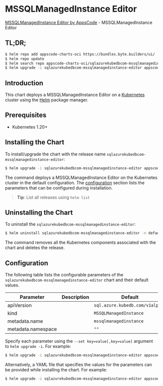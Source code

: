 # MSSQLManagedInstance Editor

[MSSQLManagedInstance Editor by AppsCode](https://appscode.com) - MSSQLManagedInstance Editor

## TL;DR;

```bash
$ helm repo add appscode-charts-oci https://bundles.byte.builders/ui/
$ helm repo update
$ helm search repo appscode-charts-oci/sqlazurekubedbcom-mssqlmanagedinstance-editor --version=v0.8.0
$ helm upgrade -i sqlazurekubedbcom-mssqlmanagedinstance-editor appscode-charts-oci/sqlazurekubedbcom-mssqlmanagedinstance-editor -n default --create-namespace --version=v0.8.0
```

## Introduction

This chart deploys a MSSQLManagedInstance Editor on a [Kubernetes](http://kubernetes.io) cluster using the [Helm](https://helm.sh) package manager.

## Prerequisites

- Kubernetes 1.20+

## Installing the Chart

To install/upgrade the chart with the release name `sqlazurekubedbcom-mssqlmanagedinstance-editor`:

```bash
$ helm upgrade -i sqlazurekubedbcom-mssqlmanagedinstance-editor appscode-charts-oci/sqlazurekubedbcom-mssqlmanagedinstance-editor -n default --create-namespace --version=v0.8.0
```

The command deploys a MSSQLManagedInstance Editor on the Kubernetes cluster in the default configuration. The [configuration](#configuration) section lists the parameters that can be configured during installation.

> **Tip**: List all releases using `helm list`

## Uninstalling the Chart

To uninstall the `sqlazurekubedbcom-mssqlmanagedinstance-editor`:

```bash
$ helm uninstall sqlazurekubedbcom-mssqlmanagedinstance-editor -n default
```

The command removes all the Kubernetes components associated with the chart and deletes the release.

## Configuration

The following table lists the configurable parameters of the `sqlazurekubedbcom-mssqlmanagedinstance-editor` chart and their default values.

|     Parameter      | Description |                  Default                   |
|--------------------|-------------|--------------------------------------------|
| apiVersion         |             | <code>sql.azure.kubedb.com/v1alpha1</code> |
| kind               |             | <code>MSSQLManagedInstance</code>          |
| metadata.name      |             | <code>mssqlmanagedinstance</code>          |
| metadata.namespace |             | <code>""</code>                            |


Specify each parameter using the `--set key=value[,key=value]` argument to `helm upgrade -i`. For example:

```bash
$ helm upgrade -i sqlazurekubedbcom-mssqlmanagedinstance-editor appscode-charts-oci/sqlazurekubedbcom-mssqlmanagedinstance-editor -n default --create-namespace --version=v0.8.0 --set apiVersion=sql.azure.kubedb.com/v1alpha1
```

Alternatively, a YAML file that specifies the values for the parameters can be provided while
installing the chart. For example:

```bash
$ helm upgrade -i sqlazurekubedbcom-mssqlmanagedinstance-editor appscode-charts-oci/sqlazurekubedbcom-mssqlmanagedinstance-editor -n default --create-namespace --version=v0.8.0 --values values.yaml
```
